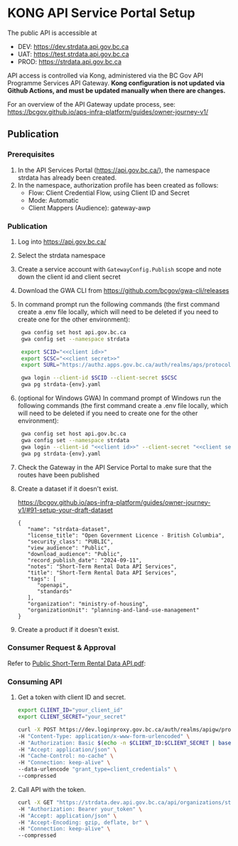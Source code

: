 # KONG API Service Portal Setup

The public API is accessible at

* DEV: https://dev.strdata.api.gov.bc.ca
* UAT: https://test.strdata.api.gov.bc.ca
* PROD: https://strdata.api.gov.bc.ca

API access is controlled via Kong, administered via the BC Gov API Programme Services API Gateway.
**Kong configuration is not updated via Github Actions, and must be updated manually when there are changes.**

For an overview of the API Gateway update process, see:
https://bcgov.github.io/aps-infra-platform/guides/owner-journey-v1/


## Publication

### Prerequisites
1. In the API Services Portal (https://api.gov.bc.ca/), the namespace strdata has already been created.
1. In the namespace, authorization profile has been created as follows:
    * Flow: Client Credential Flow, using Client ID and Secret
    * Mode: Automatic
    * Client Mappers (Audience): gateway-awp


### Publication


1. Log into https://api.gov.bc.ca/
1. Select the strdata namespace
1. Create a service account with `GatewayConfig.Publish` scope and note down the client id and client secret
1. Download the GWA CLI from https://github.com/bcgov/gwa-cli/releases
1. In command prompt run the following commands (the first command create a .env file locally, which will need to be deleted if you need to create one for the other environment):

   ```sh
    gwa config set host api.gov.bc.ca
    gwa config set --namespace strdata

    export SCID="<<client id>>"
    export SCSC="<<client secret>>"
    export SURL="https://authz.apps.gov.bc.ca/auth/realms/aps/protocol/openid-connect/token"

    gwa login --client-id $SCID --client-secret $SCSC
    gwa pg strdata-{env}.yaml
   ```
1. (optional for Windows GWA) In command prompt of Windows run the following commands (the first command create a .env file locally, which will need to be deleted if you need to create one for the other environment):

   ```sh
    gwa config set host api.gov.bc.ca
    gwa config set --namespace strdata
    gwa login --client-id "<<client id>>" --client-secret "<<client secret>>"
    gwa pg strdata-{env}.yaml
   ```
1. Check the Gateway in the API Service Portal to make sure that the routes have been published
1. Create a dataset if it doesn't exist.

   https://bcgov.github.io/aps-infra-platform/guides/owner-journey-v1/#91-setup-your-draft-dataset

   ```
   {
      "name": "strdata-dataset",
      "license_title": "Open Government Licence - British Columbia",
      "security_class": "PUBLIC",
      "view_audience": "Public",
      "download_audience": "Public",
      "record_publish_date": "2024-09-11",
      "notes": "Short-Term Rental Data API Services",
      "title": "Short-Term Rental Data API Services",
      "tags": [
         "openapi",
         "standards"
      ],
      "organization": "ministry-of-housing",
      "organizationUnit": "planning-and-land-use-management"
   }
   ```

1. Create a product if it doesn't exist.

### Consumer Request & Approval

Refer to [Public Short-Term Rental Data API.pdf](./Public%20Short-Term%20Rental%20Data%20API.pdf):

### Consuming API

1. Get a token with client ID and secret.

   ```sh
   export CLIENT_ID="your_client_id"
   export CLIENT_SECRET="your_secret"

   curl -X POST https://dev.loginproxy.gov.bc.ca/auth/realms/apigw/protocol/openid-connect/token \
   -H "Content-Type: application/x-www-form-urlencoded" \
   -H "Authorization: Basic $(echo -n $CLIENT_ID:$CLIENT_SECRET | base64)" \
   -H "Accept: application/json" \
   -H "Cache-Control: no-cache" \
   -H "Connection: keep-alive" \
   --data-urlencode "grant_type=client_credentials" \
   --compressed
   ```

1. Call API with the token.

   ```sh
   curl -X GET "https://strdata.dev.api.gov.bc.ca/api/organizations/strrequirements?longitude=-123.3709161&latitude=48.4177006" \
   -H "Authorization: Bearer your_token" \
   -H "Accept: application/json" \
   -H "Accept-Encoding: gzip, deflate, br" \
   -H "Connection: keep-alive" \
   --compressed
   ```
